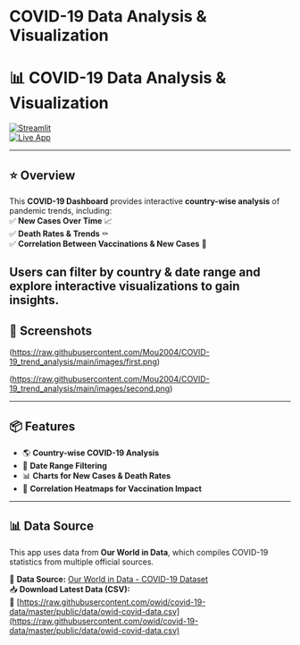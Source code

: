 # COVID-19 Data Analysis & Visualization
# 📊 COVID-19 Data Analysis & Visualization  

[![Streamlit](https://img.shields.io/badge/Made%20with-Streamlit-FF4B4B?logo=streamlit)](https://streamlit.io/)  
[![Live App](https://img.shields.io/badge/🚀%20Live%20App%20Here-Click%20to%20View-green)](https://covid-19-trends.streamlit.app/)  

---
## ⭐ **Overview**  
This **COVID-19 Dashboard** provides interactive **country-wise analysis** of pandemic trends, including:  
✅ **New Cases Over Time** 📈  
✅ **Death Rates & Trends** ⚰️  
✅ **Correlation Between Vaccinations & New Cases** 💉  

Users can **filter by country & date range** and explore **interactive visualizations** to gain insights.
---

## 📸 **Screenshots**  
 
(https://raw.githubusercontent.com/Mou2004/COVID-19_trend_analysis/main/images/first.png)  

 
(https://raw.githubusercontent.com/Mou2004/COVID-19_trend_analysis/main/images/second.png)  
 

---

## 📦 **Features**
- 🌎 **Country-wise COVID-19 Analysis**
- 📅 **Date Range Filtering**
- 📊 **Charts for New Cases & Death Rates**
- 🔬 **Correlation Heatmaps for Vaccination Impact**

---
## 📊 **Data Source**  
This app uses data from **Our World in Data**, which compiles COVID-19 statistics from multiple official sources.  

📌 **Data Source:** [Our World in Data - COVID-19 Dataset](https://github.com/owid/covid-19-data)  
📥 **Download Latest Data (CSV):**  
🔗 [https://raw.githubusercontent.com/owid/covid-19-data/master/public/data/owid-covid-data.csv](https://raw.githubusercontent.com/owid/covid-19-data/master/public/data/owid-covid-data.csv)  


